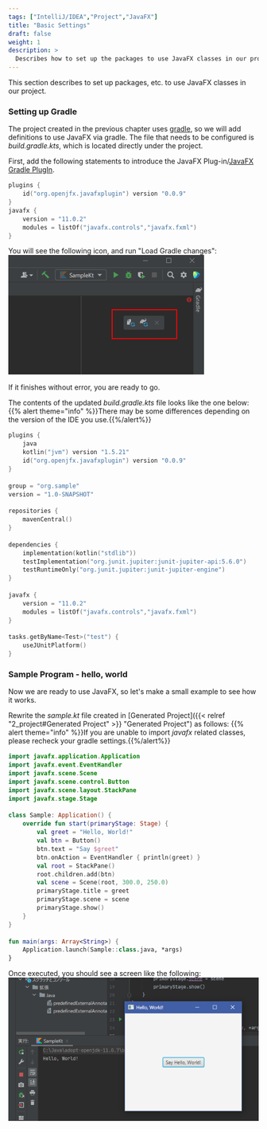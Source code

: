 ```yaml
---
tags: ["IntelliJ/IDEA","Project","JavaFX"]
title: "Basic Settings"
draft: false
weight: 1
description: >
  Describes how to set up the packages to use JavaFX classes in our project.
---
```


This section describes to set up packages, etc. to use JavaFX classes in our project.

### Setting up Gradle

The project created in the previous chapter uses [gradle](https://gradle.org/), so we will add definitions to use JavaFX via gradle.
The file that needs to be configured is *build.gradle.kts*, which is located directly under the project.

First, add the following statements to introduce the JavaFX Plug-in/[JavaFX Gradle PlugIn](https://github.com/openjfx/javafx-gradle-plugin). 

```kotlin
plugins {
    id("org.openjfx.javafxplugin") version "0.0.9"
}
javafx {
    version = "11.0.2"
    modules = listOf("javafx.controls","javafx.fxml")
}
```

You will see the following icon, and run "Load Gradle changes":
![update gradle](javafx_1.png)

If it finishes without error, you are ready to go.

The contents of the updated *build.gradle.kts* file looks like the one below:
{{% alert theme="info" %}}There may be some differences depending on the version of the IDE you use.{{%/alert%}}

```kotlin
plugins {
    java
    kotlin("jvm") version "1.5.21"
    id("org.openjfx.javafxplugin") version "0.0.9"
}

group = "org.sample"
version = "1.0-SNAPSHOT"

repositories {
    mavenCentral()
}

dependencies {
    implementation(kotlin("stdlib"))
    testImplementation("org.junit.jupiter:junit-jupiter-api:5.6.0")
    testRuntimeOnly("org.junit.jupiter:junit-jupiter-engine")
}

javafx {
    version = "11.0.2"
    modules = listOf("javafx.controls","javafx.fxml")
}

tasks.getByName<Test>("test") {
    useJUnitPlatform()
}
```

### Sample Program - hello, world

Now we are ready to use JavaFX, so let's make a small example to see how it works.  

Rewrite the *sample.kt* file created in [Generated Project]({{< relref "2_project#Generated Project" >}} "Generated Project") as follows:
{{% alert theme="info" %}}If you are unable to import *javafx* related classes, please recheck your gradle settings.{{%/alert%}}

```kotlin
import javafx.application.Application
import javafx.event.EventHandler
import javafx.scene.Scene
import javafx.scene.control.Button
import javafx.scene.layout.StackPane
import javafx.stage.Stage

class Sample: Application() {
	override fun start(primaryStage: Stage) {
		val greet = "Hello, World!"
		val btn = Button()
		btn.text = "Say $greet"
		btn.onAction = EventHandler { println(greet) }
		val root = StackPane()
		root.children.add(btn)
		val scene = Scene(root, 300.0, 250.0)
		primaryStage.title = greet
		primaryStage.scene = scene
		primaryStage.show()
	}
}

fun main(args: Array<String>) {
	Application.launch(Sample::class.java, *args)
}
```

Once executed, you should see a screen like the following:
![Hello, World](javafx_2.png)

